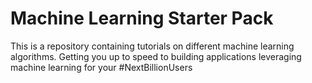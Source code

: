 # Machine Learning Starter Pack

This is a repository containing tutorials on different machine learning algorithms.
Getting you up to speed to building applications leveraging machine learning for your #NextBillionUsers
